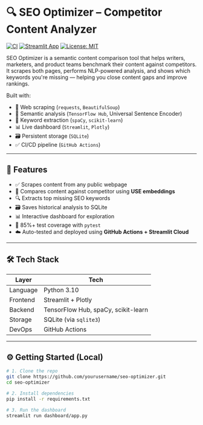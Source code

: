 # 🔍 SEO Optimizer – Competitor Content Analyzer

[![CI](https://github.com/yourusername/seo-optimizer/actions/workflows/ci.yml/badge.svg)](https://github.com/yourusername/seo-optimizer/actions/workflows/ci.yml)
[![Streamlit App](https://img.shields.io/badge/Live-Dashboard-brightgreen)](https://seo-optimizer-yourusername.streamlit.app)
[![License: MIT](https://img.shields.io/badge/License-MIT-blue.svg)](LICENSE)

SEO Optimizer is a semantic content comparison tool that helps writers, marketers, and product teams benchmark their content against competitors. It scrapes both pages, performs NLP-powered analysis, and shows which keywords you're missing — helping you close content gaps and improve rankings.


Built with:
- 🔗 Web scraping (`requests`, `BeautifulSoup`)
- 🧠 Semantic analysis (`TensorFlow Hub`, Universal Sentence Encoder)
- 📝 Keyword extraction (`spaCy`, `scikit-learn`)
- 📊 Live dashboard (`Streamlit`, `Plotly`)
- 🗃️ Persistent storage (`SQLite`)
- ✅ CI/CD pipeline (`GitHub Actions`)

---

## 🚀 Features

- ✅ Scrapes content from any public webpage
- 🧠 Compares content against competitor using **USE embeddings**
- 🔍 Extracts top missing SEO keywords
- 🗃️ Saves historical analysis to SQLite
- 📊 Interactive dashboard for exploration
- 🧪 85%+ test coverage with `pytest`
- ☁️ Auto-tested and deployed using **GitHub Actions + Streamlit Cloud**

---

## 🛠️ Tech Stack

| Layer        | Tech                                      |
|--------------|-------------------------------------------|
| Language     | Python 3.10                               |
| Frontend     | Streamlit + Plotly                        |
| Backend      | TensorFlow Hub, spaCy, scikit-learn       |
| Storage      | SQLite (via `sqlite3`)                    |
| DevOps       | GitHub Actions                            |

---

## ⚙️ Getting Started (Local)

```bash
# 1. Clone the repo
git clone https://github.com/yourusername/seo-optimizer.git
cd seo-optimizer

# 2. Install dependencies
pip install -r requirements.txt

# 3. Run the dashboard
streamlit run dashboard/app.py
